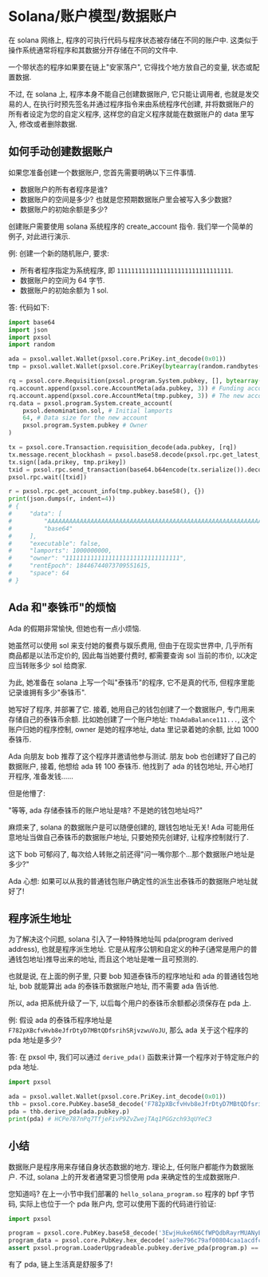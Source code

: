 # Solana/账户模型/数据账户

在 solana 网络上, 程序的可执行代码与程序状态被存储在不同的账户中. 这类似于操作系统通常将程序和其数据分开存储在不同的文件中.

一个带状态的程序如果要在链上"安家落户", 它得找个地方放自己的变量, 状态或配置数据.

不过, 在 solana 上, 程序本身不能自己创建数据账户, 它只能让调用者, 也就是发交易的人, 在执行时预先签名并通过程序指令来由系统程序代创建, 并将数据账户的所有者设定为您的自定义程序, 这样您的自定义程序就能在数据账户的 data 里写入, 修改或者删除数据.

## 如何手动创建数据账户

如果您准备创建一个数据账户, 您首先需要明确以下三件事情.

- 数据账户的所有者程序是谁?
- 数据账户的空间是多少? 也就是您预期数据账户里会被写入多少数据?
- 数据账户的初始余额是多少?

创建账户需要使用 solana 系统程序的 create_account 指令. 我们举一个简单的例子, 对此进行演示.

例: 创建一个新的随机账户, 要求:

- 所有者程序指定为系统程序, 即 `11111111111111111111111111111111`.
- 数据账户的空间为 64 字节.
- 数据账户的初始余额为 1 sol.

答: 代码如下:

```py
import base64
import json
import pxsol
import random

ada = pxsol.wallet.Wallet(pxsol.core.PriKey.int_decode(0x01))
tmp = pxsol.wallet.Wallet(pxsol.core.PriKey(bytearray(random.randbytes(32))))

rq = pxsol.core.Requisition(pxsol.program.System.pubkey, [], bytearray())
rq.account.append(pxsol.core.AccountMeta(ada.pubkey, 3)) # Funding account
rq.account.append(pxsol.core.AccountMeta(tmp.pubkey, 3)) # The new account
rq.data = pxsol.program.System.create_account(
    pxsol.denomination.sol, # Initial lamports
    64, # Data size for the new account
    pxsol.program.System.pubkey # Owner
)

tx = pxsol.core.Transaction.requisition_decode(ada.pubkey, [rq])
tx.message.recent_blockhash = pxsol.base58.decode(pxsol.rpc.get_latest_blockhash({})['blockhash'])
tx.sign([ada.prikey, tmp.prikey])
txid = pxsol.rpc.send_transaction(base64.b64encode(tx.serialize()).decode(), {})
pxsol.rpc.wait([txid])

r = pxsol.rpc.get_account_info(tmp.pubkey.base58(), {})
print(json.dumps(r, indent=4))
# {
#     "data": [
#         "AAAAAAAAAAAAAAAAAAAAAAAAAAAAAAAAAAAAAAAAAAAAAAAAAAAAAAAAAAAAAAAAAAAAAAAAAAAAAAAAAAAAAA==",
#         "base64"
#     ],
#     "executable": false,
#     "lamports": 1000000000,
#     "owner": "11111111111111111111111111111111",
#     "rentEpoch": 18446744073709551615,
#     "space": 64
# }
```

## Ada 和"泰铢币"的烦恼

Ada 的假期非常愉快, 但她也有一点小烦恼.

她虽然可以使用 sol 来支付她的餐费与娱乐费用, 但由于在现实世界中, 几乎所有商品都是以法币定价的, 因此每当她要付费时, 都需要查询 sol 当前的市价, 以决定应当转账多少 sol 给商家.

为此, 她准备在 solana 上写一个叫"泰铢币"的程序, 它不是真的代币, 但程序里能记录谁拥有多少"泰铢币".

她写好了程序, 并部署了它. 接着, 她用自己的钱包创建了一个数据账户, 专门用来存储自己的泰铢币余额. 比如她创建了一个账户地址: `ThbAdaBalance111...`, 这个账户归她的程序控制, owner 是她的程序地址, data 里记录着她的余额, 比如 1000 泰铢币.

Ada 向朋友 bob 推荐了这个程序并邀请他参与测试. 朋友 bob 也创建好了自己的数据账户, 接着, 他想给 ada 转 100 泰铢币. 他找到了 ada 的钱包地址, 开心地打开程序, 准备发钱……

但是他懵了:

"等等, ada 存储泰铢币的账户地址是啥? 不是她的钱包地址吗?"

麻烦来了, solana 的数据账户是可以随便创建的, 跟钱包地址无关! Ada 可能用任意地址当做自己泰铢币的数据账户地址, 只要她预先创建好, 让程序控制就行了.

这下 bob 可郁闷了, 每次给人转账之前还得"问一嘴你那个...那个数据账户地址是多少?"

Ada 心想: 如果可以从我的普通钱包账户确定性的派生出泰铢币的数据账户地址就好了!

## 程序派生地址

为了解决这个问题, solana 引入了一种特殊地址叫 pda(program derived address), 也就是程序派生地址. 它是从程序公钥和自定义的种子(通常是用户的普通钱包地址)推导出来的地址, 而且这个地址是唯一且可预测的.

也就是说, 在上面的例子里, 只要 bob 知道泰铢币的程序地址和 ada 的普通钱包地址, bob 就能算出 ada 的泰铢币数据账户地址, 而不需要 ada 告诉他.

所以, ada 把系统升级了一下, 以后每个用户的泰铢币余额都必须保存在 pda 上.

例: 假设 ada 的泰铢币程序地址是 `F782pXBcfvHvb8eJfrDtyD7MBtQDfsrihSRjvzwuVoJU`, 那么 ada 关于这个程序的 pda 地址是多少?

答: 在 pxsol 中, 我们可以通过 `derive_pda()` 函数来计算一个程序对于特定账户的 pda 地址.

```py
import pxsol

ada = pxsol.wallet.Wallet(pxsol.core.PriKey.int_decode(0x01))
thb = pxsol.core.PubKey.base58_decode('F782pXBcfvHvb8eJfrDtyD7MBtQDfsrihSRjvzwuVoJU')
pda = thb.derive_pda(ada.pubkey.p)
print(pda) # HCPe787nPq7TfjeFivP9ZvZwejTAq1PGGzch93qUYeC3
```

## 小结

数据账户是程序用来存储自身状态数据的地方. 理论上, 任何账户都能作为数据账户. 不过, solana 上的开发者通常更习惯使用 pda 来确定性的生成数据账户.

您知道吗? 在上一小节中我们部署的 `hello_solana_program.so` 程序的 bpf 字节码, 实际上也位于一个 pda 账户内, 您可以使用下面的代码进行验证:

```py
import pxsol

program = pxsol.core.PubKey.base58_decode('3EwjHuke6N6CfWPQdbRayrMUANyEkbondw96n5HJpYja')
program_data = pxsol.core.PubKey.hex_decode('aa9e796c79af00804caa1acdfca6ba5f17d346a5c4f96db97f9e969fb7d9dc4e')
assert pxsol.program.LoaderUpgradeable.pubkey.derive_pda(program.p) == program_data
```

有了 pda, 链上生活真是舒服多了!
